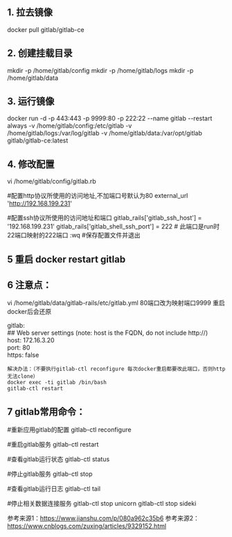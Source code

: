 ## 1. 拉去镜像
docker pull gitlab/gitlab-ce
## 2. 创建挂载目录
mkdir -p /home/gitlab/config
mkdir -p /home/gitlab/logs
mkdir -p /home/gitlab/data
## 3. 运行镜像
docker run -d  -p 443:443 -p 9999:80 -p 222:22 --name gitlab --restart always -v /home/gitlab/config:/etc/gitlab -v /home/gitlab/logs:/var/log/gitlab -v /home/gitlab/data:/var/opt/gitlab gitlab/gitlab-ce:latest
## 4. 修改配置
vi /home/gitlab/config/gitlab.rb

#配置http协议所使用的访问地址,不加端口号默认为80
external_url 'http://192.168.199.231'

#配置ssh协议所使用的访问地址和端口
gitlab_rails['gitlab_ssh_host'] = '192.168.199.231'
gitlab_rails['gitlab_shell_ssh_port'] = 222 # 此端口是run时22端口映射的222端口
:wq #保存配置文件并退出

## 5 重启 docker restart gitlab
## 6 注意点：
vi /home/gitlab/data/gitlab-rails/etc/gitlab.yml 80端口改为映射端口9999 重启docker后会还原

gitlab:  
    ## Web server settings (note: host is the FQDN, do not include http://)  
    host: 172.16.3.20  
    port: 80  
    https: false  
    
    解决办法：（不要执行gitlab-ctl reconfigure 每次docker重启都要改此端口，否则http无法clone）
    docker exec -ti gitlab /bin/bash 
    gitlab-ctl restart
## 7 gitlab常用命令：
#重新应用gitlab的配置
gitlab-ctl reconfigure
 
#重启gitlab服务
gitlab-ctl restart
 
#查看gitlab运行状态
gitlab-ctl status
 
#停止gitlab服务
gitlab-ctl stop
 
#查看gitlab运行日志
gitlab-ctl tail
 
#停止相关数据连接服务
gitlab-ctl stop unicorn
gitlab-ctl stop sideki

参考来源1：https://www.jianshu.com/p/080a962c35b6
参考来源2：https://www.cnblogs.com/zuxing/articles/9329152.html
